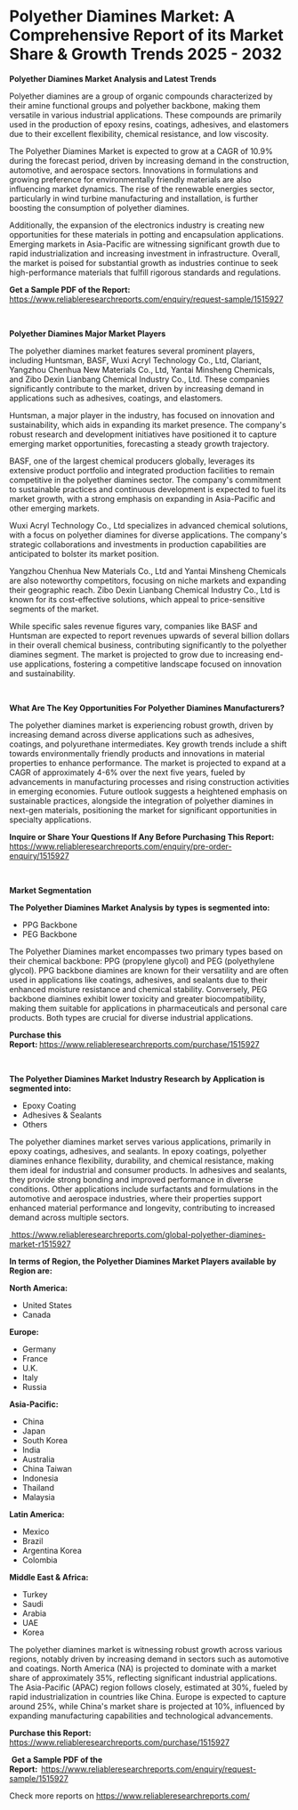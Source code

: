 <p><h1>Polyether Diamines Market: A Comprehensive Report of its Market Share & Growth Trends 2025 - 2032</h1></p><p><strong>Polyether Diamines Market Analysis and Latest Trends</strong></p>
<p><p>Polyether diamines are a group of organic compounds characterized by their amine functional groups and polyether backbone, making them versatile in various industrial applications. These compounds are primarily used in the production of epoxy resins, coatings, adhesives, and elastomers due to their excellent flexibility, chemical resistance, and low viscosity. </p><p>The Polyether Diamines Market is expected to grow at a CAGR of 10.9% during the forecast period, driven by increasing demand in the construction, automotive, and aerospace sectors. Innovations in formulations and growing preference for environmentally friendly materials are also influencing market dynamics. The rise of the renewable energies sector, particularly in wind turbine manufacturing and installation, is further boosting the consumption of polyether diamines. </p><p>Additionally, the expansion of the electronics industry is creating new opportunities for these materials in potting and encapsulation applications. Emerging markets in Asia-Pacific are witnessing significant growth due to rapid industrialization and increasing investment in infrastructure. Overall, the market is poised for substantial growth as industries continue to seek high-performance materials that fulfill rigorous standards and regulations.</p></p>
<p><strong>Get a Sample PDF of the Report:&nbsp;</strong> <a href="https://www.reliableresearchreports.com/enquiry/request-sample/1515927?utm_campaign=2219&utm_medium=2&utm_source=Github&utm_content=ia&utm_term=29032025&utm_id=polyether-diamines">https://www.reliableresearchreports.com/enquiry/request-sample/1515927</a></p>
<p>&nbsp;</p>
<p><strong>Polyether Diamines Major Market Players</strong></p>
<p><p>The polyether diamines market features several prominent players, including Huntsman, BASF, Wuxi Acryl Technology Co., Ltd, Clariant, Yangzhou Chenhua New Materials Co., Ltd, Yantai Minsheng Chemicals, and Zibo Dexin Lianbang Chemical Industry Co., Ltd. These companies significantly contribute to the market, driven by increasing demand in applications such as adhesives, coatings, and elastomers.</p><p>Huntsman, a major player in the industry, has focused on innovation and sustainability, which aids in expanding its market presence. The company's robust research and development initiatives have positioned it to capture emerging market opportunities, forecasting a steady growth trajectory.</p><p>BASF, one of the largest chemical producers globally, leverages its extensive product portfolio and integrated production facilities to remain competitive in the polyether diamines sector. The company's commitment to sustainable practices and continuous development is expected to fuel its market growth, with a strong emphasis on expanding in Asia-Pacific and other emerging markets.</p><p>Wuxi Acryl Technology Co., Ltd specializes in advanced chemical solutions, with a focus on polyether diamines for diverse applications. The company's strategic collaborations and investments in production capabilities are anticipated to bolster its market position.</p><p>Yangzhou Chenhua New Materials Co., Ltd and Yantai Minsheng Chemicals are also noteworthy competitors, focusing on niche markets and expanding their geographic reach. Zibo Dexin Lianbang Chemical Industry Co., Ltd is known for its cost-effective solutions, which appeal to price-sensitive segments of the market.</p><p>While specific sales revenue figures vary, companies like BASF and Huntsman are expected to report revenues upwards of several billion dollars in their overall chemical business, contributing significantly to the polyether diamines segment. The market is projected to grow due to increasing end-use applications, fostering a competitive landscape focused on innovation and sustainability.</p></p>
<p>&nbsp;</p>
<p><strong>What Are The Key Opportunities For Polyether Diamines Manufacturers?</strong></p>
<p><p>The polyether diamines market is experiencing robust growth, driven by increasing demand across diverse applications such as adhesives, coatings, and polyurethane intermediates. Key growth trends include a shift towards environmentally friendly products and innovations in material properties to enhance performance. The market is projected to expand at a CAGR of approximately 4-6% over the next five years, fueled by advancements in manufacturing processes and rising construction activities in emerging economies. Future outlook suggests a heightened emphasis on sustainable practices, alongside the integration of polyether diamines in next-gen materials, positioning the market for significant opportunities in specialty applications.</p></p>
<p><strong>Inquire or Share Your Questions If Any Before Purchasing This Report:</strong> <a href="https://www.reliableresearchreports.com/enquiry/pre-order-enquiry/1515927?utm_campaign=2219&utm_medium=2&utm_source=Github&utm_content=ia&utm_term=29032025&utm_id=polyether-diamines">https://www.reliableresearchreports.com/enquiry/pre-order-enquiry/1515927</a></p>
<p>&nbsp;</p>
<p><strong>Market Segmentation</strong></p>
<p><strong>The Polyether Diamines Market Analysis by types is segmented into:</strong></p>
<p><ul><li>PPG Backbone</li><li>PEG Backbone</li></ul></p>
<p><p>The Polyether Diamines market encompasses two primary types based on their chemical backbone: PPG (propylene glycol) and PEG (polyethylene glycol). PPG backbone diamines are known for their versatility and are often used in applications like coatings, adhesives, and sealants due to their enhanced moisture resistance and chemical stability. Conversely, PEG backbone diamines exhibit lower toxicity and greater biocompatibility, making them suitable for applications in pharmaceuticals and personal care products. Both types are crucial for diverse industrial applications.</p></p>
<p><strong>Purchase this Report:&nbsp;</strong><a href="https://www.reliableresearchreports.com/purchase/1515927?utm_campaign=2219&utm_medium=2&utm_source=Github&utm_content=ia&utm_term=29032025&utm_id=polyether-diamines">https://www.reliableresearchreports.com/purchase/1515927</a></p>
<p>&nbsp;</p>
<p><strong>The Polyether Diamines Market Industry Research by Application is segmented into:</strong></p>
<p><ul><li>Epoxy Coating</li><li>Adhesives & Sealants</li><li>Others</li></ul></p>
<p><p>The polyether diamines market serves various applications, primarily in epoxy coatings, adhesives, and sealants. In epoxy coatings, polyether diamines enhance flexibility, durability, and chemical resistance, making them ideal for industrial and consumer products. In adhesives and sealants, they provide strong bonding and improved performance in diverse conditions. Other applications include surfactants and formulations in the automotive and aerospace industries, where their properties support enhanced material performance and longevity, contributing to increased demand across multiple sectors.</p></p>
<p><a href="https://www.reliableresearchreports.com/global-polyether-diamines-market-r1515927?utm_campaign=2219&utm_medium=2&utm_source=Github&utm_content=ia&utm_term=29032025&utm_id=polyether-diamines">&nbsp;https://www.reliableresearchreports.com/global-polyether-diamines-market-r1515927</a></p>
<p><strong>In terms of Region, the Polyether Diamines Market Players available by Region are:</strong></p>
<p>
    <p> <strong> North America: </strong>
        <ul>
            <li>United States</li>
            <li>Canada</li>
        </ul>
        </p> 
    <p> <strong> Europe: </strong>
        <ul>
            <li>Germany</li>
            <li>France</li>
            <li>U.K.</li>
            <li>Italy</li>
            <li>Russia</li>
        </ul>
        </p> 
    <p> <strong> Asia-Pacific: </strong>
        <ul>
            <li>China</li>
            <li>Japan</li>
            <li>South Korea</li>
            <li>India</li>
            <li>Australia</li>
            <li>China Taiwan</li>
            <li>Indonesia</li>
            <li>Thailand</li>
            <li>Malaysia</li>
        </ul>
        </p> 
    <p> <strong> Latin America: </strong>
        <ul>
            <li>Mexico</li>
            <li>Brazil</li>
            <li>Argentina Korea</li>
            <li>Colombia</li>
        </ul>
        </p> 
    <p> <strong> Middle East & Africa: </strong>
        <ul>
            <li>Turkey</li>
            <li>Saudi</li>
            <li>Arabia</li>
            <li>UAE</li>
            <li>Korea</li>
        </ul>
    </p>
    </p>
<p><p>The polyether diamines market is witnessing robust growth across various regions, notably driven by increasing demand in sectors such as automotive and coatings. North America (NA) is projected to dominate with a market share of approximately 35%, reflecting significant industrial applications. The Asia-Pacific (APAC) region follows closely, estimated at 30%, fueled by rapid industrialization in countries like China. Europe is expected to capture around 25%, while China's market share is projected at 10%, influenced by expanding manufacturing capabilities and technological advancements.</p></p>
<p><strong>Purchase this Report: </strong><a href="https://www.reliableresearchreports.com/purchase/1515927?utm_campaign=2219&utm_medium=2&utm_source=Github&utm_content=ia&utm_term=29032025&utm_id=polyether-diamines">https://www.reliableresearchreports.com/purchase/1515927</a></p>
<p>&nbsp;<strong>Get a Sample PDF of the Report:&nbsp;&nbsp;</strong><a href="https://www.reliableresearchreports.com/enquiry/request-sample/1515927?utm_campaign=2219&utm_medium=2&utm_source=Github&utm_content=ia&utm_term=29032025&utm_id=polyether-diamines">https://www.reliableresearchreports.com/enquiry/request-sample/1515927</a></p>
<p><strong></strong></p>
<p>Check more reports on <a href="https://www.reliableresearchreports.com/?utm_campaign=2219&utm_medium=2&utm_source=Github&utm_content=ia&utm_term=29032025&utm_id=polyether-diamines">https://www.reliableresearchreports.com/</a></p>